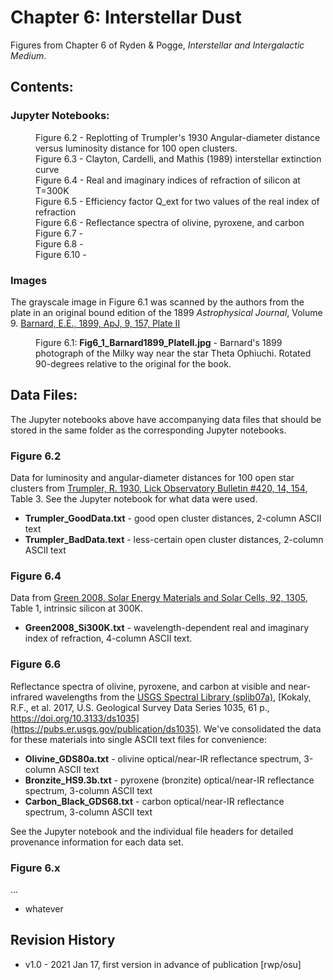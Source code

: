 # Chapter 6: Interstellar Dust

Figures from Chapter 6 of Ryden & Pogge, *Interstellar and Intergalactic Medium*.

## Contents:

### Jupyter Notebooks:
<dl>
<dd>Figure 6.2 - Replotting of Trumpler's 1930 Angular-diameter distance versus luminosity distance for 100 open clusters.
<dd>Figure 6.3 - Clayton, Cardelli, and Mathis (1989) interstellar extinction curve
<dd>Figure 6.4 - Real and imaginary indices of refraction of silicon at T=300K
<dd>Figure 6.5 - Efficiency factor Q_ext for two values of the real index of refraction
<dd>Figure 6.6 - Reflectance spectra of olivine, pyroxene, and carbon
<dd>Figure 6.7 - 
<dd>Figure 6.8 - 
<dd>Figure 6.10 - 
</dl>

### Images
The grayscale image in Figure 6.1 was scanned by the authors from the plate in an original bound
edition of the 1899 *Astrophysical Journal*, Volume 9. 
[Barnard, E.E., 1899, ApJ, 9, 157, Plate II](https://ui.adsabs.harvard.edu/abs/1899ApJ.....9..157B)
<dl>
  <dd>Figure 6.1: <b>Fig6_1_Barnard1899_PlateII.jpg</b> - Barnard's 1899 photograph of the Milky way near the star Theta Ophiuchi.  Rotated 90-degrees
  relative to the original for the book.
</dl>

## Data Files:

The Jupyter notebooks above have accompanying data files that should be stored 
in the same folder as the corresponding Jupyter notebooks.

### Figure 6.2
Data for luminosity and angular-diameter distances for 100 open star clusters from 
[Trumpler, R. 1930, Lick Observatory Bulletin #420, 14, 154](https://ui.adsabs.harvard.edu/abs/1930LicOB..14..154T), Table 3.  See the 
Jupyter notebook for what data were used. 
 * **Trumpler_GoodData.txt** - good open cluster distances, 2-column ASCII text
 * **Trumpler_BadData.text** - less-certain open cluster distances, 2-column ASCII text

### Figure 6.4
Data from [Green 2008, Solar Energy Materials and Solar Cells, 92, 1305](https://www.sciencedirect.com/science/article/pii/S0927024808002158), Table 1, intrinsic silicon at 300K.
 * **Green2008_Si300K.txt** - wavelength-dependent real and imaginary index of refraction, 4-column ASCII text.
 
### Figure 6.6
Reflectance spectra of olivine, pyroxene, and carbon at visible and near-infrared wavelengths from
the [USGS Spectral Library (splib07a)](https://crustal.usgs.gov/speclab/QueryAll07a.php), 
[Kokaly, R.F., et al. 2017, U.S. Geological Survey Data Series 1035, 61 p., https://doi.org/10.3133/ds1035](https://pubs.er.usgs.gov/publication/ds1035).
We've consolidated the data for these materials into single ASCII text files for convenience:
 * **Olivine_GDS80a.txt** - olivine optical/near-IR reflectance spectrum, 3-column ASCII text
 * **Bronzite_HS9.3b.txt** - pyroxene (bronzite) optical/near-IR reflectance spectrum, 3-column ASCII text
 * **Carbon_Black_GDS68.txt** - carbon optical/near-IR reflectance spectrum, 3-column ASCII text

See the Jupyter notebook and the individual file headers for detailed provenance information for each data set.

### Figure 6.x
...
 * whatever
 


## Revision History

* v1.0 - 2021 Jan 17, first version in advance of publication [rwp/osu]
